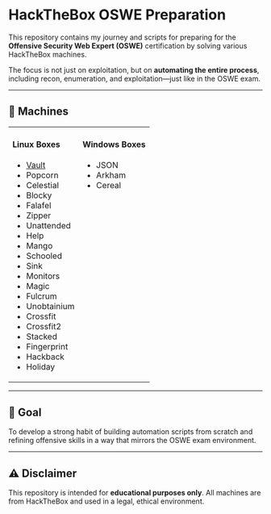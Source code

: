 # HackTheBox OSWE Preparation

This repository contains my journey and scripts for preparing for the **Offensive Security Web Expert (OSWE)** certification by solving various HackTheBox machines.

The focus is not just on exploitation, but on **automating the entire process**, including recon, enumeration, and exploitation—just like in the OSWE exam.

---
## 🎰 Machines

<table>
  <tr>
    <td valign="top">
      <h4>Linux Boxes</h4>
      <ul>
        <li><a href="https://github.com/repo/Vault">Vault</a></li>
        <li>Popcorn</li>
        <li>Celestial</li>
        <li>Blocky</li>
        <li>Falafel</li>
        <li>Zipper</li>
        <li>Unattended</li>
        <li>Help</li>
        <li>Mango</li>
        <li>Schooled</li>
        <li>Sink</li>
        <li>Monitors</li>
        <li>Magic</li>
        <li>Fulcrum</li>
        <li>Unobtainium</li>
        <li>Crossfit</li>
        <li>Crossfit2</li>
        <li>Stacked</li>
        <li>Fingerprint</li>
        <li>Hackback</li>
        <li>Holiday</li>
      </ul>
    </td>
    <td valign="top">
      <h4>Windows Boxes</h4>
      <ul>
        <li>JSON</li>
        <li>Arkham</li>
        <li>Cereal</li>
      </ul>
    </td>
  </tr>
</table>

---

## 🎯 Goal

To develop a strong habit of building automation scripts from scratch and refining offensive skills in a way that mirrors the OSWE exam environment.

---

## ⚠️ Disclaimer

This repository is intended for **educational purposes only**. All machines are from HackTheBox and used in a legal, ethical environment.
